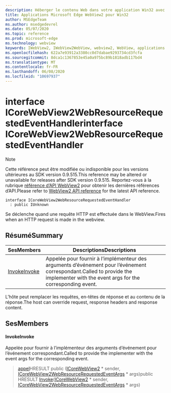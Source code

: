 ```yaml
---
description: Héberger le contenu Web dans votre application Win32 avec le contrôle Microsoft Edge WebView2
title: Applications Microsoft Edge WebView2 pour Win32
author: MSEdgeTeam
ms.author: msedgedevrel
ms.date: 05/07/2020
ms.topic: reference
ms.prod: microsoft-edge
ms.technology: webview
keywords: IWebView2, IWebView2WebView, webview2, WebView, applications Win32, Win32, Edge, ICoreWebView2, ICoreWebView2Controller, contrôle de navigateur, html Edge
ms.openlocfilehash: 622a7e93912a3380cc0d7dabae9293734cd3fcfa
ms.sourcegitcommit: 8dca1c1367853e45a0a975bc89b1818adb117bd4
ms.translationtype: MT
ms.contentlocale: fr-FR
ms.lasthandoff: 06/08/2020
ms.locfileid: "10697937"
---
```

# <span data-ttu-id="e9d42-104">interface ICoreWebView2WebResourceRequestedEventHandler</span><span class="sxs-lookup"><span data-stu-id="e9d42-104">interface ICoreWebView2WebResourceRequestedEventHandler</span></span> 

> [!NOTE]
> <span data-ttu-id="e9d42-105">Cette référence peut être modifiée ou indisponible pour les versions ultérieures au SDK version 0.9.515.</span><span class="sxs-lookup"><span data-stu-id="e9d42-105">This reference may be altered or unavailable for releases after SDK version 0.9.515.</span></span> <span data-ttu-id="e9d42-106">Reportez-vous à la rubrique [référence d’API WebView2](../../../webview2-api-reference.md) pour obtenir les dernières références d’API.</span><span class="sxs-lookup"><span data-stu-id="e9d42-106">Please refer to [WebView2 API reference](../../../webview2-api-reference.md) for the latest API reference.</span></span>

```
interface ICoreWebView2WebResourceRequestedEventHandler
  : public IUnknown
```

<span data-ttu-id="e9d42-107">Se déclenche quand une requête HTTP est effectuée dans le WebView.</span><span class="sxs-lookup"><span data-stu-id="e9d42-107">Fires when an HTTP request is made in the webview.</span></span>

## <span data-ttu-id="e9d42-108">Résumé</span><span class="sxs-lookup"><span data-stu-id="e9d42-108">Summary</span></span>

 <span data-ttu-id="e9d42-109">Ses</span><span class="sxs-lookup"><span data-stu-id="e9d42-109">Members</span></span>                        | <span data-ttu-id="e9d42-110">Descriptions</span><span class="sxs-lookup"><span data-stu-id="e9d42-110">Descriptions</span></span>
--------------------------------|---------------------------------------------
[<span data-ttu-id="e9d42-111">Invoke</span><span class="sxs-lookup"><span data-stu-id="e9d42-111">Invoke</span></span>](#invoke) | <span data-ttu-id="e9d42-112">Appelée pour fournir à l’implémenteur des arguments d’événement pour l’événement correspondant.</span><span class="sxs-lookup"><span data-stu-id="e9d42-112">Called to provide the implementer with the event args for the corresponding event.</span></span>

<span data-ttu-id="e9d42-113">L’hôte peut remplacer les requêtes, en-têtes de réponse et au contenu de la réponse.</span><span class="sxs-lookup"><span data-stu-id="e9d42-113">The host can override request, response headers and response content.</span></span>

## <span data-ttu-id="e9d42-114">Ses</span><span class="sxs-lookup"><span data-stu-id="e9d42-114">Members</span></span>

#### <span data-ttu-id="e9d42-115">Invoke</span><span class="sxs-lookup"><span data-stu-id="e9d42-115">Invoke</span></span> 

<span data-ttu-id="e9d42-116">Appelée pour fournir à l’implémenteur des arguments d’événement pour l’événement correspondant.</span><span class="sxs-lookup"><span data-stu-id="e9d42-116">Called to provide the implementer with the event args for the corresponding event.</span></span>

> <span data-ttu-id="e9d42-117">[appel](#invoke)HRESULT public ([ICoreWebView2](icorewebview2.md) \* sender, [ICoreWebView2WebResourceRequestedEventArgs](icorewebview2webresourcerequestedeventargs.md) \* args)</span><span class="sxs-lookup"><span data-stu-id="e9d42-117">public HRESULT [Invoke](#invoke)([ICoreWebView2](icorewebview2.md) \* sender, [ICoreWebView2WebResourceRequestedEventArgs](icorewebview2webresourcerequestedeventargs.md) \* args)</span></span>

